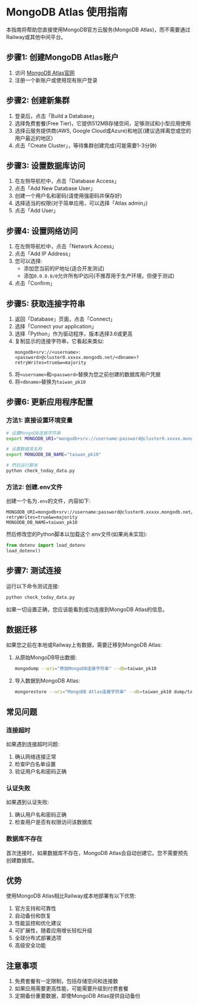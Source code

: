 # MongoDB Atlas 使用指南

本指南将帮助您直接使用MongoDB官方云服务(MongoDB Atlas)，而不需要通过Railway或其他中间平台。

## 步骤1: 创建MongoDB Atlas账户

1. 访问 [MongoDB Atlas官网](https://www.mongodb.com/cloud/atlas/register)
2. 注册一个新账户或使用现有账户登录

## 步骤2: 创建新集群

1. 登录后，点击「Build a Database」
2. 选择免费套餐(Free Tier)，它提供512MB存储空间，足够测试和小型应用使用
3. 选择云服务提供商(AWS, Google Cloud或Azure)和地区(建议选择离您或您的用户最近的地区)
4. 点击「Create Cluster」，等待集群创建完成(可能需要1-3分钟)

## 步骤3: 设置数据库访问

1. 在左侧导航栏中，点击「Database Access」
2. 点击「Add New Database User」
3. 创建一个用户名和密码(请使用强密码并保存好)
4. 选择适当的权限(对于简单应用，可以选择「Atlas admin」)
5. 点击「Add User」

## 步骤4: 设置网络访问

1. 在左侧导航栏中，点击「Network Access」
2. 点击「Add IP Address」
3. 您可以选择:
   - 添加您当前的IP地址(适合开发测试)
   - 添加`0.0.0.0/0`允许所有IP访问(不推荐用于生产环境，但便于测试)
4. 点击「Confirm」

## 步骤5: 获取连接字符串

1. 返回「Database」页面，点击「Connect」
2. 选择「Connect your application」
3. 选择「Python」作为驱动程序，版本选择3.6或更高
4. 复制显示的连接字符串，它看起来类似:
   ```
   mongodb+srv://<username>:<password>@cluster0.xxxxx.mongodb.net/<dbname>?retryWrites=true&w=majority
   ```
5. 将`<username>`和`<password>`替换为您之前创建的数据库用户凭据
6. 将`<dbname>`替换为`taiwan_pk10`

## 步骤6: 更新应用程序配置

### 方法1: 直接设置环境变量

```bash
# 设置MongoDB连接字符串
export MONGODB_URI="mongodb+srv://username:password@cluster0.xxxxx.mongodb.net/taiwan_pk10?retryWrites=true&w=majority"

# 设置数据库名称
export MONGODB_DB_NAME="taiwan_pk10"

# 然后运行脚本
python check_today_data.py
```

### 方法2: 创建.env文件

创建一个名为`.env`的文件，内容如下:

```
MONGODB_URI=mongodb+srv://username:password@cluster0.xxxxx.mongodb.net/taiwan_pk10?retryWrites=true&w=majority
MONGODB_DB_NAME=taiwan_pk10
```

然后修改您的Python脚本以加载这个.env文件(如果尚未实现):

```python
from dotenv import load_dotenv
load_dotenv()
```

## 步骤7: 测试连接

运行以下命令测试连接:

```bash
python check_today_data.py
```

如果一切设置正确，您应该能看到成功连接到MongoDB Atlas的信息。

## 数据迁移

如果您之前在本地或Railway上有数据，需要迁移到MongoDB Atlas:

1. 从原始MongoDB导出数据:
   ```bash
   mongodump --uri="原始MongoDB连接字符串" --db=taiwan_pk10
   ```

2. 导入数据到MongoDB Atlas:
   ```bash
   mongorestore --uri="MongoDB Atlas连接字符串" --db=taiwan_pk10 dump/taiwan_pk10
   ```

## 常见问题

### 连接超时

如果遇到连接超时问题:
1. 确认网络连接正常
2. 检查IP白名单设置
3. 验证用户名和密码正确

### 认证失败

如果遇到认证失败:
1. 确认用户名和密码正确
2. 检查用户是否有权限访问该数据库

### 数据库不存在

首次连接时，如果数据库不存在，MongoDB Atlas会自动创建它。您不需要预先创建数据库。

## 优势

使用MongoDB Atlas相比Railway或本地部署有以下优势:

1. 官方支持和可靠性
2. 自动备份和恢复
3. 性能监控和优化建议
4. 可扩展性，随着应用增长轻松升级
5. 全球分布式部署选项
6. 高级安全功能

## 注意事项

1. 免费套餐有一定限制，包括存储空间和连接数
2. 如果应用需要更高性能，可能需要升级到付费套餐
3. 定期备份重要数据，即使MongoDB Atlas提供自动备份